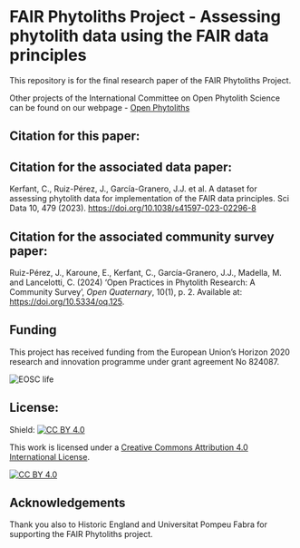# FAIR Phytoliths Project - Assessing phytolith data using the FAIR data principles

This repository is for the final research paper of the FAIR Phytoliths Project. 

Other projects of the International Committee on Open Phytolith Science can be found on our webpage - [Open Phytoliths](https://open-phytoliths.netlify.app/)

## Citation for this paper:

## Citation for the associated data paper: 
Kerfant, C., Ruiz-Pérez, J., García-Granero, J.J. et al. A dataset for assessing phytolith data for implementation of the FAIR data principles. Sci Data 10, 479 (2023). https://doi.org/10.1038/s41597-023-02296-8

## Citation for the associated community survey paper:
Ruiz-Pérez, J., Karoune, E., Kerfant, C., García-Granero, J.J., Madella, M. and Lancelotti, C. (2024) ‘Open Practices in Phytolith Research: A Community Survey’, <i>Open Quaternary</i>, 10(1), p. 2. Available at: https://doi.org/10.5334/oq.125.

## Funding

This project has received funding from the European Union’s Horizon 2020 research and innovation programme under grant agreement No 824087. 

![EOSC life](https://github.com/open-phytoliths/FAIR-phytoliths/blob/main/assets/images/eosc-life.jpg)

## License:
Shield: [![CC BY 4.0][cc-by-shield]][cc-by]

This work is licensed under a
[Creative Commons Attribution 4.0 International License][cc-by].

[![CC BY 4.0][cc-by-image]][cc-by]

[cc-by]: http://creativecommons.org/licenses/by/4.0/
[cc-by-image]: https://i.creativecommons.org/l/by/4.0/88x31.png
[cc-by-shield]: https://img.shields.io/badge/License-CC%20BY%204.0-lightgrey.svg

##  Acknowledgements
Thank you also to Historic England and Universitat Pompeu Fabra for supporting the FAIR Phytoliths project. 
